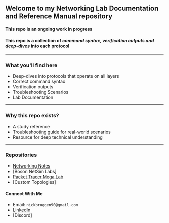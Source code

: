 ## Welcome to my Networking Lab Documentation and Reference Manual repository  

#### This repo is an ongoing work in progress
#### This repo is a collection of *command syntax, verification outputs and deep-dives* into each protocol  
---
### What you'll find here
* Deep-dives into protocols that operate on all layers
* Correct command syntax
* Verification outputs
* Troubleshooting Scenarios
* Lab Documentation
---
### Why this repo exists?
* A study reference
* Troubleshooting guide for real-world scenarios
* Resource for deep technical understanding
---
### Repositories
* [Networking Notes](https://github.com/nickbruggen90/Network-Notes)
* [Boson NetSim Labs]
* [Packet Tracer Mega Lab](https://github.com/nickbruggen90/Packet-Tracer-Mega-Lab)
* [Custom Topologies]
#### Connect With Me
* Email: `nickbruggen90@gmail.com`
* [LinkedIn](https://www.linkedin.com/in/nickbruggen90/)
* [Discord]
